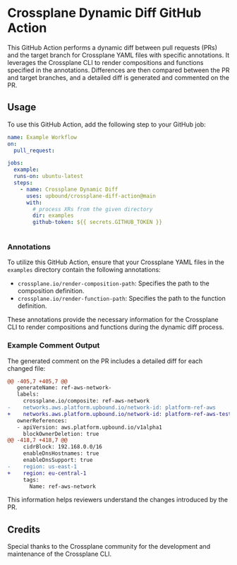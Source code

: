 # Crossplane Dynamic Diff GitHub Action

This GitHub Action performs a dynamic diff between pull requests (PRs) and the target branch for Crossplane YAML files with specific annotations. It leverages the Crossplane CLI to render compositions and functions specified in the annotations. Differences are then compared between the PR and target branches, and a detailed diff is generated and commented on the PR.

## Usage

To use this GitHub Action, add the following step to your GitHub job:

```yaml
name: Example Workflow
on:
  pull_request:

jobs:
  example:
  runs-on: ubuntu-latest
  steps:
    - name: Crossplane Dynamic Diff
      uses: upbound/crossplane-diff-action@main
      with:
        # process XRs from the given directory
        dir: examples 
        github-token: ${{ secrets.GITHUB_TOKEN }}
  
```


### Annotations

To utilize this GitHub Action, ensure that your Crossplane YAML files in the `examples` directory contain the following annotations:

- `crossplane.io/render-composition-path`: Specifies the path to the composition definition.
- `crossplane.io/render-function-path`: Specifies the path to the function definition.

These annotations provide the necessary information for the Crossplane CLI to render compositions and functions during the dynamic diff process.

### Example Comment Output

The generated comment on the PR includes a detailed diff for each changed file:

```diff
@@ -405,7 +405,7 @@
   generateName: ref-aws-network-
   labels:
     crossplane.io/composite: ref-aws-network
-    networks.aws.platform.upbound.io/network-id: platform-ref-aws
+    networks.aws.platform.upbound.io/network-id: platform-ref-aws-test
   ownerReferences:
   - apiVersion: aws.platform.upbound.io/v1alpha1
     blockOwnerDeletion: true
@@ -418,7 +418,7 @@
     cidrBlock: 192.168.0.0/16
     enableDnsHostnames: true
     enableDnsSupport: true
-    region: us-east-1
+    region: eu-central-1
     tags:
       Name: ref-aws-network
```

This information helps reviewers understand the changes introduced by the PR.

## Credits

Special thanks to the Crossplane community for the development and maintenance of the Crossplane CLI.
